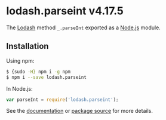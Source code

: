 # lodash.parseint v4.17.5

The [Lodash](https://lodash.com/) method `_.parseInt` exported as a [Node.js](https://nodejs.org/) module.

## Installation

Using npm:
```bash
$ {sudo -H} npm i -g npm
$ npm i --save lodash.parseint
```

In Node.js:
```js
var parseInt = require('lodash.parseint');
```

See the [documentation](https://lodash.com/docs#parseInt) or [package source](https://github.com/lodash/lodash/blob/4.17.5-npm-packages/lodash.parseint) for more details.
